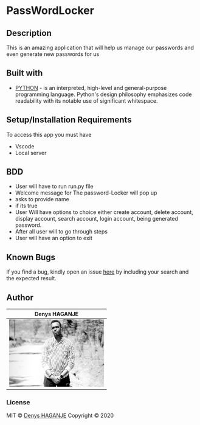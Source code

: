 # PassWordLocker

## Description

This is an amazing application that will help us manage our passwords and even generate new passwords for us

## Built with

- [PYTHON](https://www.python.org/) - is an interpreted, high-level and general-purpose programming language. Python's design philosophy emphasizes code readability with its notable use of significant whitespace.

## Setup/Installation Requirements

To access this app you must have

- Vscode
- Local server

## BDD

- User will have to run run.py file
- Welcome message for The password-Locker will pop up
- asks to provide name
- if its true
- User Will have options to choice either create account, delete account, display account, search account, login account, being generated password.
- After all user will to go through steps
- User will have an option to exit


## Known Bugs

If you find a bug, kindly open an issue [here](https://github.com/dennishg32/Password-Locker/issues) by including your search and the expected result.

## Author

| Denys HAGANJE                                                                                      |
| -------------------------------------------------------------------------------------------------- |
| <img src="https://github.com/dennishg32/webAssignment/blob/master/images/denys.jpg" width="250px"> |

### License

MIT © [Denys HAGANJE](https://github.com/dennishg32)
Copyright © 2020